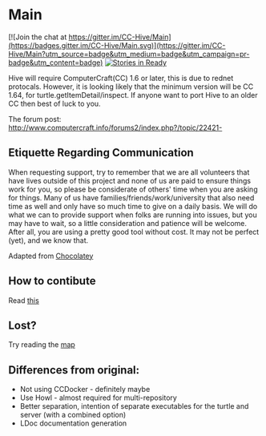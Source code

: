 # Main

[![Join the chat at https://gitter.im/CC-Hive/Main](https://badges.gitter.im/CC-Hive/Main.svg)](https://gitter.im/CC-Hive/Main?utm_source=badge&utm_medium=badge&utm_campaign=pr-badge&utm_content=badge)
[![Stories in Ready](https://badge.waffle.io/CC-Hive/Main.svg?label=ready&title=WaffleIO)](http://waffle.io/CC-Hive/Main) 

Hive will require ComputerCraft(CC) 1.6 or later, this is due to rednet protocals. However, it is looking likely that the minimum version will be CC 1.64, for turtle.getItemDetail/inspect. If anyone want to port Hive to an older CC then best of luck to you.

The forum post: http://www.computercraft.info/forums2/index.php?/topic/22421-

## Etiquette Regarding Communication
When requesting support, try to remember that we are all volunteers that have lives outside of this project and none of us are paid to ensure things work for you, so please be considerate of others' time when you are asking for things. Many of us have families/friends/work/university that also need time as well and only have so much time to give on a daily basis. We will do what we can to provide support when folks are running into issues, but you may have to wait, so a little consideration and patience will be welcome. After all, you are using a pretty good tool without cost. It may not be perfect (yet), and we know that.

Adapted from [Chocolatey](https://github.com/chocolatey/choco#etiquette-regarding-communication)

## How to contibute
Read [this](https://github.com/CC-Hive/Main/blob/master/CONTRIBUTING.md)

## Lost?
Try reading the [map](https://github.com/CC-Hive/Main/blob/master/MAP.md)

## Differences from original:
* Not using CCDocker - definitely maybe
* Use Howl - almost required for multi-repository
* Better separation, intention of separate executables for the turtle and server (with a combined option)
* LDoc documentation generation



